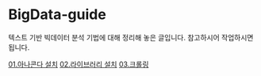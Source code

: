 # BigData-guide

텍스트 기반 빅데이터 분석 기법에 대해 정리해 놓은 글입니다.
참고하시어 작업하시면 됩니다.

[01.아나콘다 설치](https://github.com/sanggwon/BigData-guide/blob/main/01.아나콘다%20설치.md) 
[02.라이브러리 설치](https://github.com/sanggwon/BigData-guide/blob/main/02.라이브러리%20설치.md)
[03.크롤링](https://github.com/sanggwon/BigData-guide/blob/main/03.크롤링.md)  
